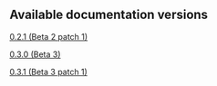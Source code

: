 ## Available documentation versions

[0.2.1 (Beta 2 patch 1)](0.2.1)

[0.3.0 (Beta 3)](0.3.0)

[0.3.1 (Beta 3 patch 1)](0.3.1)
